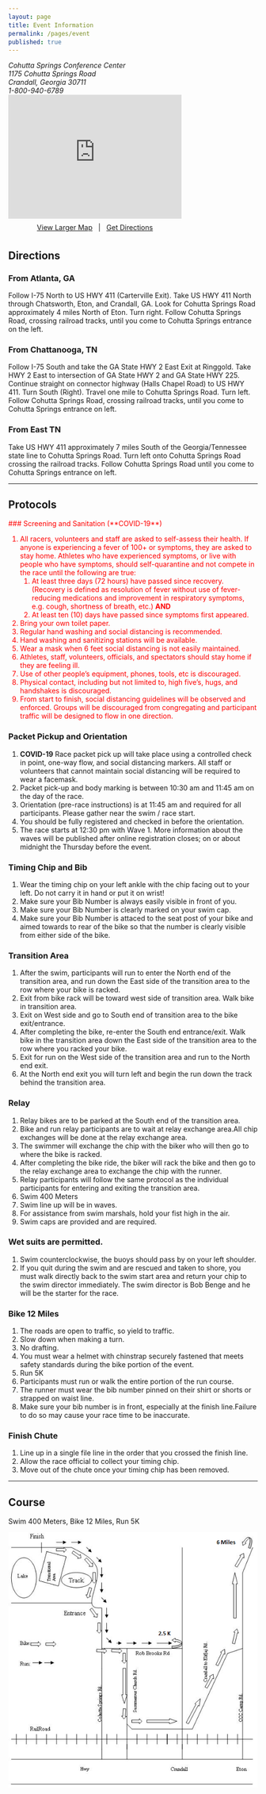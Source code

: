 ```yaml
---
layout: page
title: Event Information
permalink: /pages/event
published: true
---
```


<!-- style="float: right; margin-top: -100px;" -->
<div id="map">
	<div id="pointer" class="fa fa-fw fa-map-marker"></div>
	<address>
		Cohutta Springs Conference Center<br/>
		1175 Cohutta Springs Road<br/>
		Crandall, Georgia 30711<br/>
		1-800-940-6789<br/>
	</address>
	<iframe width="350" height="250" frameborder="0" src="https://www.bing.com/maps/embed?h=250&w=350&cp=34.890104~-84.726150&lvl=12&typ=s&sty=r&src=SHELL&FORM=MBEDV8" scrolling="no">
	</iframe>
	<div style="white-space: nowrap; text-align: center; width: 350px; padding: 6px 0;">
		<a id="largeMapLink" target="_blank" href="https://www.bing.com/maps?cp=34.890104~-84.726150&amp;sty=r&amp;lvl=12&amp;FORM=MBEDLD">View Larger Map</a> &nbsp; | &nbsp;
		<a id="dirMapLink" target="_blank" href="https://www.bing.com/maps/directions?cp=34.890104~-84.726150&amp;sty=r&amp;lvl=12&amp;rtp=~pos.34.890104~-84.726150____&amp;FORM=MBEDLD">Get Directions</a>
	</div>
</div>

## Directions

### From Atlanta, GA
Follow I-75 North to US HWY 411 (Carterville Exit). Take US HWY 411 North through Chatsworth, Eton, and Crandall, GA. Look for Cohutta Springs Road approximately 4 miles North of Eton. Turn right. Follow Cohutta Springs Road, crossing railroad tracks, until you come to Cohutta Springs entrance on the left.

### From Chattanooga, TN
Follow I-75 South and take the GA State HWY 2 East Exit at Ringgold. Take HWY 2 East to intersection of GA State HWY 2 and GA State HWY 225. Continue straight on connector highway (Halls Chapel Road) to US HWY 411. Turn South (Right). Travel one mile to Cohutta Springs Road. Turn left. Follow Cohutta Springs Road, crossing railroad tracks, until you come to Cohutta Springs entrance on left.

### From East TN
Take US HWY 411 approximately 7 miles South of the Georgia/Tennessee state line to Cohutta Springs Road. Turn left onto Cohutta Springs Road crossing the railroad tracks. Follow Cohutta Springs Road until you come to Cohutta Springs entrance on left.

---
## Protocols

<span style="color: red;">
### Screening and Sanitation (**COVID-19**)

1. All racers, volunteers and staff are asked to self-assess their health. If anyone is experiencing a fever of 100+ or symptoms, they are asked to stay home. Athletes who have experienced symptoms, or live with people who have symptoms, should self-quarantine and not compete in the race until the following are true:
	1. At least three days (72 hours) have passed since recovery. (Recovery is defined as resolution of fever without use of fever-reducing medications and improvement in respiratory symptoms, e.g. cough, shortness of breath, etc.) **AND**
	1. At least ten (10) days have passed since symptoms first appeared.
1. Bring your own toilet paper.
1. Regular hand washing and social distancing is recommended.
1. Hand washing and sanitizing stations will be available.
1. Wear a mask when 6 feet social distancing is not easily maintained.
1. Athletes, staff, volunteers, officials, and spectators should stay home if they are feeling ill.
1. Use of other people’s equipment, phones, tools, etc is discouraged.
1. Physical contact, including but not limited to, high five’s, hugs, and handshakes is discouraged.
1. From start to finish, social distancing guidelines will be observed and enforced.  Groups will be discouraged from congregating and participant traffic will be designed to flow in one direction.
</span>

### Packet Pickup and Orientation

1. **COVID-19** Race packet pick up will take place using a controlled check in point, one-way flow, and social distancing markers.  All staff or volunteers that cannot maintain social distancing will be required to wear a facemask.
1. Packet pick-up and body marking is between 10:30 am and 11:45 am on the day of the race.
1. Orientation (pre-race instructions) is at 11:45 am and required for all participants. Please gather near the swim / race start.
1. You should be fully registered and checked in before the orientation.
1. The race starts at 12:30 pm with Wave 1. More information about the waves will be published after online registration closes; on or about midnight the Thursday before the event.

### Timing Chip and Bib

1. Wear the timing chip on your left ankle with the chip facing out to your left. Do not carry it in hand or put it on wrist!
1. Make sure your Bib Number is always easily visible in front of you.
1. Make sure your Bib Number is clearly marked on your swim cap.
1. Make sure your Bib Number is attaced to the seat post of your bike and aimed towards to rear of the bike so that the number is clearly visible from either side of the bike.

### Transition Area

1. After the swim, participants will run to enter the North end of the transition area, and run down the East side of the transition area to the row where your bike is racked.
1. Exit from bike rack will be toward west side of transition area. Walk bike in transition area.
1. Exit on West side and go to South end of transition area to the bike exit/entrance.
1. After completing the bike, re-enter the South end entrance/exit. Walk bike in the transition area down the East side of the transition area to the row where you racked your bike.
1. Exit for run on the West side of the transition area and run to the North end exit.
1. At the North end exit you will turn left and begin the run down the track behind the transition area.

### Relay
1. Relay bikes are to be parked at the South end of the transition area.
1. Bike and run relay participants are to wait at relay exchange area.All chip exchanges will be done at the relay exchange area.
1. The swimmer will exchange the chip with the biker who will then go to where the bike is racked.
1. After completing the bike ride, the biker will rack the bike and then go to the relay exchange area to exchange the chip with the runner.
1. Relay participants will follow the same protocol as the individual participants for entering and exiting the transition area.
1. Swim 400 Meters
1. Swim line up will be in waves.
1. For assistance from swim marshals, hold your fist high in the air.
1. Swim caps are provided and are required.

### Wet suits are permitted.

1. Swim counterclockwise, the buoys should pass by on your left shoulder.
1. If you quit during the swim and are rescued and taken to shore, you must walk directly back to the swim start area and return your chip to the swim director immediately. The swim director is Bob Benge and he will be the starter for the race.

### Bike 12 Miles

1. The roads are open to traffic, so yield to traffic.
1. Slow down when making a turn.
1. No drafting.
1. You must wear a helmet with chinstrap securely fastened that meets safety standards during the bike portion of the event.
1. Run 5K
1. Participants must run or walk the entire portion of the run course.
1. The runner must wear the bib number pinned on their shirt or shorts or strapped on waist line.
1. Make sure your bib number is in front, especially at the finish line.Failure to do so may cause your race time to be inaccurate.

### Finish Chute

1. Line up in a single file line in the order that you crossed the finish line.
1. Allow the race official to collect your timing chip.
1. Move out of the chute once your timing chip has been removed.

---
## Course

Swim 400 Meters, Bike 12 Miles, Run 5K

![Course Route Map](/images/triathlon_map.png)
